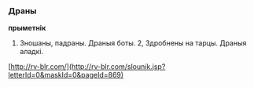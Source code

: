 ### Драны
**прыметнік**

1. Зношаны, падраны. Драныя боты. 2, Здробнены на тарцы. Драныя аладкі.

<a rel="author">[http://rv-blr.com/](http://rv-blr.com/slounik.jsp?letterId=0&maskId=0&pageId=869)</a>
